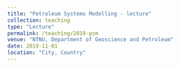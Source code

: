 ```yaml
---
title: "Petroleum Systems Modelling - lecture"
collection: teaching
type: "Lecture"
permalink: /teaching/2019-psm
venue: "NTNU, Department of Geoscience and Petroleum"
date: 2019-11-01
location: "City, Country"
---
```

